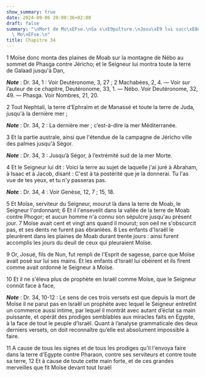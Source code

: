 ```yaml
---
show_summary: true
date: 2024-09-06 20:00:36+02:00
draft: false
summary: "\nMort de Mo\xEFse.\nSa s\xE9pulture.\nJosu\xE9 lui succ\xE8de.\nEloge de\
  \ Mo\xEFse.\n"
title: Chapitre 34
---
```





1 Moïse donc monta des plaines de Moab sur la montagne de Nébo au sommet de Phasga contre Jéricho; et le Seigneur lui montra toute la terre de Galaad jusqu'à Dan,

***Note*** :  Dr. 34, 1 : Voir Deutéronome, 3, 27 ; 2 Machabées, 2, 4. ― Voir sur l’auteur de ce chapitre, Deutéronome, 33, 1. ― Nébo. Voir Deutéronome, 32, 49. ― Phasga. Voir Nombres, 21, 20.

2 Tout Nephtali, la terre d'Ephraïm et de Manassé et toute la terre de Juda, jusqu'à la dernière mer ;

***Note*** :  Dr. 34, 2 : La dernière mer ; c’est-à-dire la mer Méditerranée.

3 Et la partie australe, ainsi que l'étendue de la campagne de Jéricho ville des palmes jusqu'à Ségor.

***Note*** :  Dr. 34, 3 : Jusqu’à Ségor, à l’extrémité sud de la mer Morte.

4 Et le Seigneur lui dit : Voici la terre au sujet de laquelle j'ai juré à Abraham, à Isaac et à Jacob, disant : C'est à ta postérité que je la donnerai. Tu l'as vue de tes yeux, et tu n'y passeras pas.

***Note*** :  Dr. 34, 4 : Voir Genèse, 12, 7 ; 15, 18.


5 Et Moïse, serviteur du Seigneur, mourut là dans la terre de Moab, le Seigneur l'ordonnant; 6 Et il l'ensevelit dans la vallée de la terre de Moab contre Phogor; et aucun homme n'a connu son sépulcre jusqu'au présent jour. 7 Moïse avait cent et vingt ans quand il mourut; son oeil ne s'obscurcit pas, et ses dents ne furent pas ébranlées. 8 Les enfants d'Israël le pleurèrent dans les plaines de Moab durant trente jours : ainsi furent accomplis les jours du deuil de ceux qui pleuraient Moïse.


9 Or, Josué, fils de Nun, fut rempli de l'Esprit de sagesse, parce que Moïse avait posé sur lui ses mains. Et les enfants d'Israël lui obéirent et ils firent comme avait ordonné le Seigneur à Moïse.


10 Et il ne s'éleva plus de prophète en Israël comme Moïse, que le Seigneur connût face à face,

***Note*** :  Dr. 34, 10-12 : Le sens de ces trois versets est que depuis la mort de Moïse il ne parut pas en Israël un prophète avec lequel le Seigneur entretînt un commerce aussi intime, par lequel il montrât avec autant d’éclat sa main puissante, et opérât des prodiges semblables aux miracles faits en Egypte, à la face de tout le peuple d’Israël. Quant à l’analyse grammaticale des deux derniers versets, on doit reconnaître qu’elle est absolument impossible à faire.

11 A cause de tous les signes et de tous les prodiges qu'il l'envoya faire dans la terre d'Egypte contre Pharaon, contre ses serviteurs et contre toute sa terre, 12 Et à cause de toute cette main forte, et de ces grandes merveilles que fit Moïse devant tout Israël
